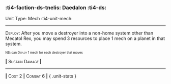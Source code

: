 ### :ti4-faction-ds-tnelis: **Daedalon** :ti4-ds:

Unit Type: Mech :ti4-unit-mech:

---

<span style="font-variant:small-caps;">Deploy</span>: After you move a destroyer into a non-home system other than Mecatol Rex, you may spend 3 resources to place 1 mech on a planet in that system. 

<sup><sub>NB: can <span style="font-variant:small-caps;">Deploy</span> 1 mech for each destroyer that moves</sup></sub>

__|__ <span style="font-variant:small-caps;">Sustain Damage</span> __|__

---

__|__ <span style="font-variant:small-caps;">Cost 2</span> __|__ <span style="font-variant:small-caps;">Combat 6</span> __|__
{ .unit-stats }
